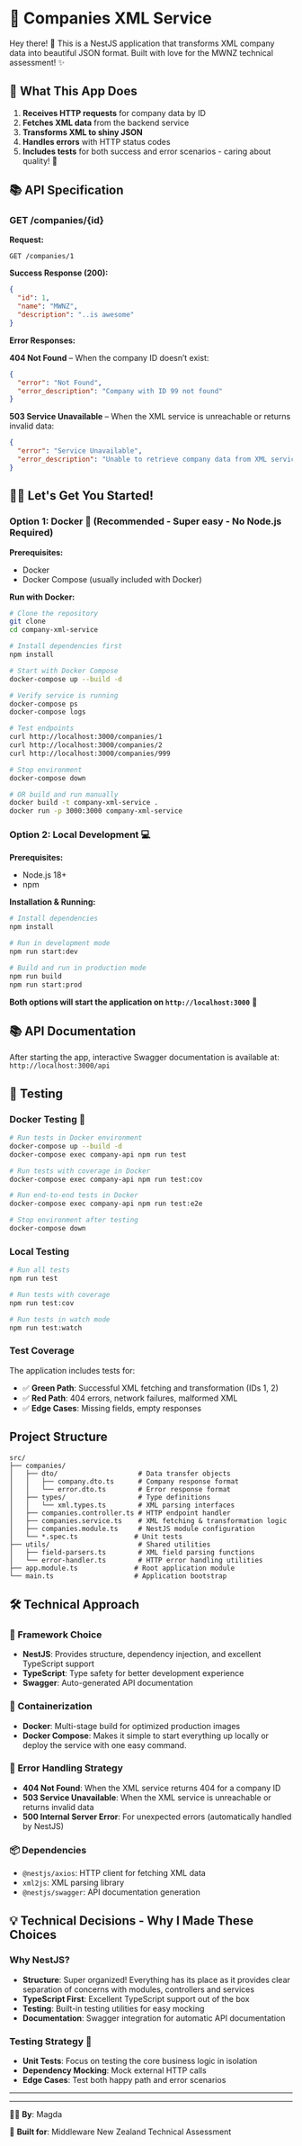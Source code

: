# 🏢 Companies XML Service

Hey there! 👋 This is a NestJS application that transforms XML company data into beautiful JSON format. Built with love for the MWNZ technical assessment! ✨


## 🚀 What This App Does


1. **Receives HTTP requests** for company data by ID
2. **Fetches XML data** from the backend service  
3. **Transforms XML to shiny JSON** 
4. **Handles errors** with HTTP status codes
5. **Includes tests** for both success and error scenarios - caring about quality! 🧪

## 📚 API Specification

### GET /companies/{id}

**Request:**
```http
GET /companies/1
```

**Success Response (200):**
```json
{
  "id": 1,
  "name": "MWNZ",
  "description": "..is awesome"
}
```

**Error Responses:**

**404 Not Found** – When the company ID doesn’t exist:
```json
{
  "error": "Not Found", 
  "error_description": "Company with ID 99 not found"
}
```

**503 Service Unavailable** – When the XML service is unreachable or returns invalid data:
```json
{
  "error": "Service Unavailable",
  "error_description": "Unable to retrieve company data from XML service"
}
```

## 🏃‍♂️ Let's Get You Started!

### Option 1: Docker 🐳 (Recommended - Super easy - No Node.js Required)

**Prerequisites:**
- Docker
- Docker Compose (usually included with Docker)

**Run with Docker:**
```bash
# Clone the repository
git clone 
cd company-xml-service

# Install dependencies first
npm install

# Start with Docker Compose
docker-compose up --build -d

# Verify service is running
docker-compose ps
docker-compose logs

# Test endpoints
curl http://localhost:3000/companies/1
curl http://localhost:3000/companies/2
curl http://localhost:3000/companies/999

# Stop environment
docker-compose down

# OR build and run manually
docker build -t company-xml-service .
docker run -p 3000:3000 company-xml-service
```

### Option 2: Local Development 💻

**Prerequisites:**
- Node.js 18+
- npm


**Installation & Running:**
```bash
# Install dependencies
npm install

# Run in development mode
npm run start:dev

# Build and run in production mode  
npm run build
npm run start:prod
```

**Both options will start the application on `http://localhost:3000`** 🎊 

## 📚 API Documentation
After starting the app, interactive Swagger documentation is available at: `http://localhost:3000/api`


## 🧪 Testing


### Docker Testing 🐳
```bash
# Run tests in Docker environment
docker-compose up --build -d
docker-compose exec company-api npm run test

# Run tests with coverage in Docker
docker-compose exec company-api npm run test:cov

# Run end-to-end tests in Docker
docker-compose exec company-api npm run test:e2e

# Stop environment after testing
docker-compose down
```

### Local Testing
```bash
# Run all tests
npm run test

# Run tests with coverage
npm run test:cov

# Run tests in watch mode
npm run test:watch
```


### Test Coverage
The application includes tests for:
- ✅ **Green Path**: Successful XML fetching and transformation (IDs 1, 2) 
- ✅ **Red Path**: 404 errors, network failures, malformed XML
- ✅ **Edge Cases**: Missing fields, empty responses


## Project Structure

```
src/
├── companies/
│   ├── dto/                    # Data transfer objects
│   │   ├── company.dto.ts      # Company response format
│   │   └── error.dto.ts        # Error response format
│   ├── types/                  # Type definitions
│   │   └── xml.types.ts        # XML parsing interfaces
│   ├── companies.controller.ts # HTTP endpoint handler
│   ├── companies.service.ts    # XML fetching & transformation logic
│   ├── companies.module.ts     # NestJS module configuration
│   └── *.spec.ts              # Unit tests
├── utils/                      # Shared utilities
│   ├── field-parsers.ts        # XML field parsing functions
│   └── error-handler.ts        # HTTP error handling utilities
├── app.module.ts              # Root application module
└── main.ts                    # Application bootstrap
```

## 🛠️ Technical Approach

### 🧱 Framework Choice
- **NestJS**: Provides structure, dependency injection, and excellent TypeScript support
- **TypeScript**: Type safety for better development experience
- **Swagger**: Auto-generated API documentation

### 🐳 Containerization
- **Docker**: Multi-stage build for optimized production images
- **Docker Compose**: Makes it simple to start everything up locally or deploy the service with one easy command.


### 🚨 Error Handling Strategy
- **404 Not Found**: When the XML service returns 404 for a company ID
- **503 Service Unavailable**: When the XML service is unreachable or returns invalid data
- **500 Internal Server Error**: For unexpected errors (automatically handled by NestJS)

### 📦 Dependencies
- `@nestjs/axios`: HTTP client for fetching XML data
- `xml2js`: XML parsing library
- `@nestjs/swagger`: API documentation generation

## 💡 Technical Decisions - Why I Made These Choices

### Why NestJS?
- **Structure**: Super organized! Everything has its place as it provides clear separation of concerns with modules, controllers and services  
- **TypeScript First**: Excellent TypeScript support out of the box
- **Testing**: Built-in testing utilities for easy mocking
- **Documentation**: Swagger integration for automatic API documentation

### Testing Strategy 🧩 
- **Unit Tests**: Focus on testing the core business logic in isolation
- **Dependency Mocking**: Mock external HTTP calls
- **Edge Cases**: Test both happy path and error scenarios

---
---

👩‍💻 **By**: Magda

🏢  **Built for**: Middleware New Zealand Technical Assessment
